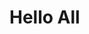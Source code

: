 <!DOCTYPE html>
<html>
<head>
	<title>Margarita Craft</title>
</head>
<body>
<h1>Hello All</h1>
</body>
</html>
